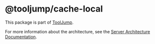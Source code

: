 # @tooljump/cache-local

This package is part of [ToolJump](http://localhost:3001/).

For more information about the architecture, see the [Server Architecture Documentation](http://localhost:3001/docs/server-architecture).

